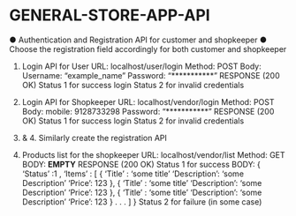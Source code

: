 # GENERAL-STORE-APP-API
● Authentication and Registration API for customer and shopkeeper
● Choose the registration field accordingly for both customer and shopkeeper 

1. Login API for User
URL: localhost/user/login
Method: POST
Body:
Username: “example_name”
Password: “***********”
RESPONSE (200 OK)
Status 1 for success login
Status 2 for invalid credentials

2. Login API for Shopkeeper
URL: localhost/vendor/login
Method: POST
Body:
mobile: 9128733298
Password: “***********”
RESPONSE (200 OK)
Status 1 for success login
Status 2 for invalid credentials

3. & 4. Similarly create the registration API

5. Products list for the shopkeeper
URL: localhost/vendor/list
Method: GET
BODY: __EMPTY__
RESPONSE (200 OK)
Status 1 for success
BODY:
{
‘Status’ :1 ,
‘Items’ : [
{
‘Title’ : ‘some title’
‘Description’: ‘some Description’
‘Price’: 123
},
{
‘Title’ : ‘some title’
‘Description’: ‘some Description’
‘Price’: 123
},
{
‘Title’ : ‘some title’
‘Description’: ‘some Description’
‘Price’: 123
}
.
.
.
]
}
Status 2 for failure (in some case)
